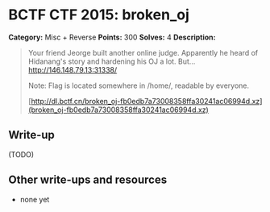 # BCTF CTF 2015: broken_oj

**Category:** Misc + Reverse
**Points:** 300
**Solves:** 4
**Description:** 

> Your friend Jeorge built another online judge. Apparently he heard of Hidanang's story and hardening his OJ a lot. But… http://146.148.79.13:31338/
> 
> Note: Flag is located somewhere in /home/, readable by everyone.
> 
> [http://dl.bctf.cn/broken_oj-fb0edb7a73008358ffa30241ac06994d.xz](broken_oj-fb0edb7a73008358ffa30241ac06994d.xz)

## Write-up

(TODO)

## Other write-ups and resources

* none yet